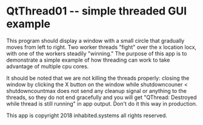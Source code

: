 # QtThread01 -- simple threaded GUI example
This program should display a window with a small circle that gradually moves
from left to right.  Two worker threads "fight" over the x location locx, with
one of the workers steadily "winning."  The purpose of this app is to demonstrate
a simple example of how threading can work to take advantage of multiple cpu cores.

It should be noted that we are not killing the threads properly: closing the window
by clicking the X button on the window while shutdowncouner < shutdowncountmax does
not send any cleanup signal or anything to the threads, so they do not end gracefully
and you will get "QThread: Destroyed while thread is still running" in app output.
Don't do it this way in production.

This app is copyright 2018 inhabited.systems all rights reserved.